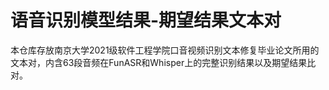 # 语音识别模型结果-期望结果文本对

本仓库存放南京大学2021级软件工程学院口音视频识别文本修复毕业论文所用的文本对，内含63段音频在FunASR和Whisper上的完整识别结果以及期望结果比对。

